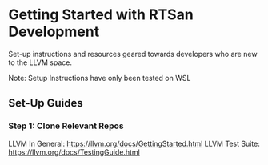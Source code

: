 # Getting Started with RTSan Development

Set-up instructions and resources geared towards developers who are new to the LLVM space.

Note: Setup Instructions have only been tested on WSL

## Set-Up Guides

### Step 1: Clone Relevant Repos

LLVM In General: https://llvm.org/docs/GettingStarted.html
LLVM Test Suite: https://llvm.org/docs/TestingGuide.html 


